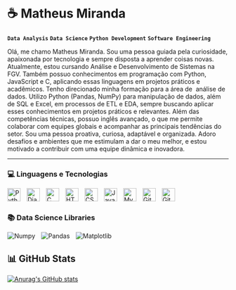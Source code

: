 # ☕️ Matheus Miranda

**`Data Analysis`** **`Data Science`** **`Python Development`** **`Software Engineering`**

Olá, me chamo Matheus Miranda. Sou uma pessoa guiada pela curiosidade, apaixonada por tecnologia e sempre disposta a aprender coisas novas.
Atualmente, estou cursando Análise e Desenvolvimento de Sistemas na FGV.
Também possuo conhecimentos em programação com Python, JavaScript e C, aplicando essas linguagens em projetos práticos e acadêmicos.
Tenho direcionado minha formação para a área de  análise de dados. Utilizo Python (Pandas, NumPy) para manipulação de dados, além de SQL e Excel, em processos de ETL e EDA, sempre buscando aplicar esses conhecimentos em projetos práticos e relevantes.
Além das competências técnicas, possuo inglês avançado, o que me permite colaborar com equipes globais e acompanhar as principais tendências do setor.
Sou uma pessoa proativa, curiosa, adaptável e organizada. Adoro desafios e ambientes que me estimulam a dar o meu melhor, e estou motivado a contribuir com uma equipe dinâmica e inovadora.

---

### 💻 Linguagens e Tecnologias

<img 
    alt="Python" 
    title="Python"
    width="30px" 
    style="padding-right: 10px;" 
    src="https://cdn.jsdelivr.net/gh/devicons/devicon@latest/icons/python/python-original.svg" 
/>
<img 
    alt="Django" 
    title="Django"
    width="30px" 
    style="padding-right: 10px;" 
    src="https://devicon-website.vercel.app/api/django/plain.svg?color=%23176D4C" 
/>
<img 
    alt="C" 
    title="C"
    width="30px" 
    style="padding-right: 10px;" 
    src="https://devicon-website.vercel.app/api/c/original.svg" 
/>
<img 
    alt="HTML"
    title="HTML" 
    width="30px" 
    style="padding-right: 10px;" 
    src="https://cdn.jsdelivr.net/gh/devicons/devicon@latest/icons/html5/html5-original.svg" 
/>
<img 
    alt="CSS" 
    title="CSS"
    width="30px" 
    style="padding-right: 10px;" 
    src="https://cdn.jsdelivr.net/gh/devicons/devicon@latest/icons/css3/css3-original.svg" 
/>
<img 
    alt="JavaScript" 
    title="JavaScript"
    width="30px" 
    style="padding-right: 10px;" 
    src="https://cdn.jsdelivr.net/gh/devicons/devicon@latest/icons/javascript/javascript-original.svg" 
/>
<img 
    alt="MySQL" 
    title="MySQL"
    width="30px" 
    style="padding-right: 10px;" 
    src="https://devicon-website.vercel.app/api/mysql/original-wordmark.svg"
/>
<img 
    alt="Git" 
    title="Git"
    width="30px" 
    style="padding-right: 10px;" 
    src="https://cdn.jsdelivr.net/gh/devicons/devicon@latest/icons/git/git-original.svg" 
/>
<img 
    alt="Github" 
    title="Github"
    width="30px" 
    style="padding-right: 10px;" 
    src="https://devicon-website.vercel.app/api/github/original.svg?color=%23FFFFFF" 
/>

### 📚 Data Science Libraries

<img 
    alt="Numpy" 
    title="Numpy" 
    style="padding-right: 10px;" 
    src="https://img.shields.io/badge/numpy-%23013243.svg?style=for-the-badge&logo=numpy&logoColor=white" 
/>
<img 
    alt="Pandas" 
    title="Pandas" 
    style="padding-right: 10px;" 
    src="https://img.shields.io/badge/pandas-%23150458.svg?style=for-the-badge&logo=pandas&logoColor=white" 
/>
<img 
    alt="Matplotlib" 
    title="Matplotlib" 
    style="padding-right: 10px;" 
    src="https://img.shields.io/badge/Matplotlib-%23ffffff.svg?style=for-the-badge&logo=Matplotlib&logoColor=black" 
/>

## 📊 GitHub Stats

[![Anurag's GitHub stats](https://github-readme-stats.vercel.app/api?username=matheusmi2&show_icons=true&theme=omni&)](https://github.com/anuraghazra/github-readme-stats)
